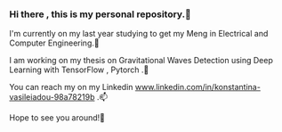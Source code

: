 ### Hi there , this is my personal repository.👋

I'm currently on my last year studying to get my Meng in Electrical and Computer Engineering.🌱

I am working on my thesis on Gravitational Waves Detection using Deep Learning with TensorFlow , Pytorch .🔭 

You can reach my on my Linkedin www.linkedin.com/in/konstantina-vasileiadou-98a78219b .📫

Hope to see you around!👯

<!--
**konstantina0/konstantina0** is a ✨ _special_ ✨ repository because its `README.md` (this file) appears on your GitHub profile.

Here are some ideas to get you started:

- 🔭 I’m currently working on ...
- 🌱 I’m currently learning ...
- 👯 I’m looking to collaborate on ...
- 🤔 I’m looking for help with ...
- 💬 Ask me about ...
- 📫 How to reach me: ...
- 😄 Pronouns: ...
- ⚡ Fun fact: ...
-->
